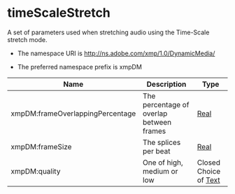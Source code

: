 # timeScaleStretch

A set of parameters used when stretching audio using the Time-Scale stretch mode.

- The namespace URI is http://ns.adobe.com/xmp/1.0/DynamicMedia/

- The preferred namespace prefix is xmpDM

|Name|Description|Type|
|----|-----------|----|
|xmpDM:frameOverlappingPercentage|The percentage of overlap between frames  |[Real](./CoreProperties.md#real)|
|xmpDM:frameSize|The splices per beat  |[Real](./CoreProperties.md#real)|
|xmpDM:quality|One of high, medium or low  |Closed Choice of [Text](./CoreProperties.md#text)|
